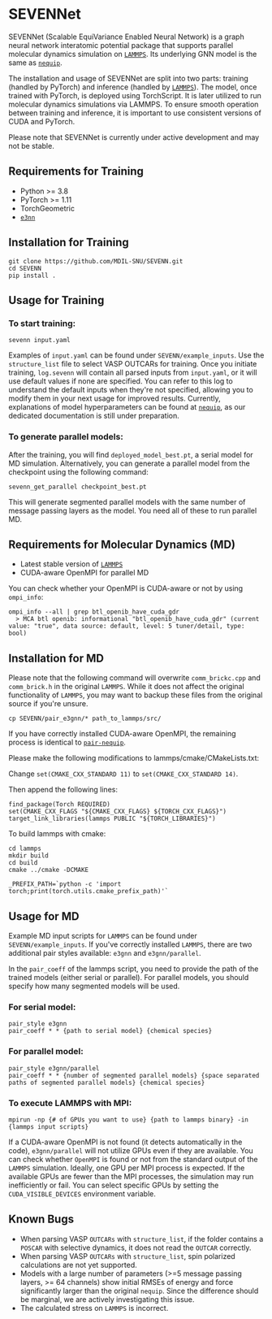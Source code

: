 # SEVENNet

SEVENNet (Scalable EquiVariance Enabled Neural Network) is a graph neural network interatomic potential package that supports parallel molecular dynamics simulation on [`LAMMPS`](https://github.com/lammps/lammps). Its underlying GNN model is the same as [`nequip`](https://github.com/mir-group/nequip).

The installation and usage of SEVENNet are split into two parts: training (handled by PyTorch) and inference (handled by [`LAMMPS`](https://github.com/lammps/lammps)). The model, once trained with PyTorch, is deployed using TorchScript. It is later utilized to run molecular dynamics simulations via LAMMPS. To ensure smooth operation between training and inference, it is important to use consistent versions of CUDA and PyTorch.

Please note that SEVENNet is currently under active development and may not be stable.

## Requirements for Training

* Python >= 3.8
* PyTorch >= 1.11
* TorchGeometric 
* [`e3nn`](https://github.com/e3nn/e3nn)

## Installation for Training

```
git clone https://github.com/MDIL-SNU/SEVENN.git
cd SEVENN
pip install . 
```

## Usage for Training

### To start training:

```
sevenn input.yaml
```

Examples of `input.yaml` can be found under `SEVENN/example_inputs`. Use the `structure_list` file to select VASP OUTCARs for training.
Once you initiate training, `log.sevenn` will contain all parsed inputs from `input.yaml`, or it will use default values if none are specified. You can refer to this log to understand the default inputs when they're not specified, allowing you to modify them in your next usage for improved results. Currently, explanations of model hyperparameters can be found at [`nequip`](https://github.com/mir-group/nequip), as our dedicated documentation is still under preparation.

### To generate parallel models:

After the training, you will find `deployed_model_best.pt`, a serial model for MD simulation. Alternatively, you can generate a parallel model from the checkpoint using the following command:

```
sevenn_get_parallel checkpoint_best.pt
```

This will generate segmented parallel models with the same number of message passing layers as the model. You need all of these to run parallel MD.

## Requirements for Molecular Dynamics (MD)

* Latest stable version of [`LAMMPS`](https://github.com/lammps/lammps)
* CUDA-aware OpenMPI for parallel MD

You can check whether your OpenMPI is CUDA-aware or not by using `ompi_info`:

```
ompi_info --all | grep btl_openib_have_cuda_gdr
  > MCA btl openib: informational "btl_openib_have_cuda_gdr" (current value: "true", data source: default, level: 5 tuner/detail, type: bool)
```

## Installation for MD

Please note that the following command will overwrite `comm_brickc.cpp` and `comm_brick.h` in the original `LAMMPS`. While it does not affect the original functionality of `LAMMPS`, you may want to backup these files from the original source if you're unsure.

```
cp SEVENN/pair_e3gnn/* path_to_lammps/src/
```

If you have correctly installed CUDA-aware OpenMPI, the remaining process is identical to [`pair-nequip`](https://github.com/mir-group/pair_nequip).

Please make the following modifications to lammps/cmake/CMakeLists.txt:

Change `set(CMAKE_CXX_STANDARD 11)` to `set(CMAKE_CXX_STANDARD 14)`.

Then append the following lines:

```
find_package(Torch REQUIRED)
set(CMAKE_CXX_FLAGS "${CMAKE_CXX_FLAGS} ${TORCH_CXX_FLAGS}")
target_link_libraries(lammps PUBLIC "${TORCH_LIBRARIES}")
```

To build lammps with cmake:

```
cd lammps
mkdir build
cd build
cmake ../cmake -DCMAKE

_PREFIX_PATH=`python -c 'import torch;print(torch.utils.cmake_prefix_path)'`
```

## Usage for MD

Example MD input scripts for `LAMMPS` can be found under `SEVENN/example_inputs`. If you've correctly installed `LAMMPS`, there are two additional pair styles available: `e3gnn` and `e3gnn/parallel`.

In the `pair_coeff` of the lammps script, you need to provide the path of the trained models (either serial or parallel). For parallel models, you should specify how many segmented models will be used.

### For serial model:

```
pair_style e3gnn
pair_coeff * * {path to serial model} {chemical species}
```

### For parallel model:

```
pair_style e3gnn/parallel
pair_coeff * * {number of segmented parallel models} {space separated paths of segmented parallel models} {chemical species}
```

### To execute LAMMPS with MPI:

```
mpirun -np {# of GPUs you want to use} {path to lammps binary} -in {lammps input scripts}
```

If a CUDA-aware OpenMPI is not found (it detects automatically in the code), `e3gnn/parallel` will not utilize GPUs even if they are available. You can check whether `OpenMPI` is found or not from the standard output of the `LAMMPS` simulation. Ideally, one GPU per MPI process is expected. If the available GPUs are fewer than the MPI processes, the simulation may run inefficiently or fail. You can select specific GPUs by setting the `CUDA_VISIBLE_DEVICES` environment variable.

## Known Bugs

* When parsing VASP `OUTCARs` with `structure_list`, if the folder contains a `POSCAR` with selective dynamics, it does not read the `OUTCAR` correctly.
* When parsing VASP `OUTCARs` with `structure_list`, spin polarized calculations are not yet supported.
* Models with a large number of parameters (>=5 message passing layers, >= 64 channels) show initial RMSEs of energy and force significantly larger than the original `nequip`. Since the difference should be marginal, we are actively investigating this issue.
* The calculated stress on `LAMMPS` is incorrect.

